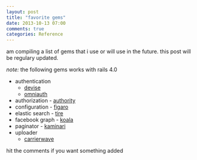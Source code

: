 ```yaml
---
layout: post
title: "favorite gems"
date: 2013-10-13 07:00
comments: true
categories: Reference
---
```


am compiling a list of gems that i use or will use in the future. this post
will be regulary updated. 

*note:* the following gems works with rails 4.0

* authentication
  - [devise]('https://github.com/plataformatec/devise')
  - [omniauth]('https://github.com/intridea/omniauth')
* authorization - [authority]('https://github.com/nathanl/authority')
* configuration - [figaro]('https://github.com/laserlemon/figaro')
* elastic search - [tire]('https://github.com/karmi/retire')
* facebook graph - [koala]('https://github.com/arsduo/koala')
* paginator - [kaminari]('https://github.com/amatsuda/kaminari')
* uploader
  - [carrierwave]('https://github.com/carrierwaveuploader/carrierwave')

hit the comments if you want something added

